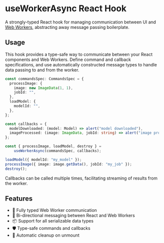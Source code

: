 # useWorkerAsync React Hook

A strongly-typed React hook for managing communication between UI and [Web Workers](https://developer.mozilla.org/en-US/docs/Web/API/Web_Workers_API), abstracting away message passing boilerplate.

## Usage
This hook provides a type-safe way to communicate between your React components and Web Workers. Define command and callback specifications, and use automatically constructed message types to handle data passing to and from the worker.

```typescript
const commandsSpec: CommandsSpec = {
  processImage: {
    image: new ImageData(1, 1),
    jobId: "",
  },
  loadModel: {
    modelId: "",
  },
};

const callbacks = {
  modelDownloaded: (model: Model) => alert("model downloaded"),
  imageProcessed: (image: ImageData, jobId: string) => alert("image processed"),
};

const { processImage, loadModel, destroy } =
    useWorkerAsync(commandsSpec, callbacks);

loadModel({ modelId: "my_model" });
processImage({ image: image.getData(), jobId: "my_job" });
destroy();
```

Callbacks can be called multiple times, facilitating streaming of results from the worker.

## Features

- 🎯 Fully typed Web Worker communication
- 🔄 Bi-directional messaging between React and Web Workers
- 📦 Support for all serializable data types
- 🛡️ Type-safe commands and callbacks
- 🧹 Automatic cleanup on unmount
